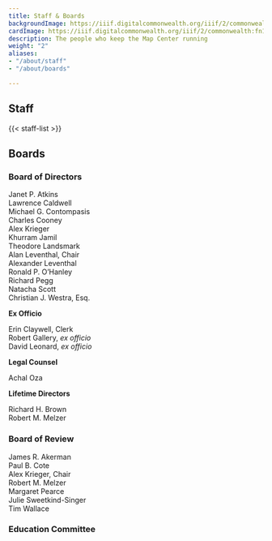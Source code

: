 ```yaml
---
title: Staff & Boards
backgroundImage: https://iiif.digitalcommonwealth.org/iiif/2/commonwealth:x633f9536/5059,2047,4782,3064/1200,/0/default.jpg
cardImage: https://iiif.digitalcommonwealth.org/iiif/2/commonwealth:fn107c46z/5541,3558,1849,978/,300/0/default.jpg
description: The people who keep the Map Center running
weight: "2"
aliases:
- "/about/staff"
- "/about/boards"

---
```

## Staff

{{< staff-list >}}

## Boards

### Board of Directors

Janet P. Atkins  
Lawrence Caldwell  
Michael G. Contompasis  
Charles Cooney  
Alex Krieger  
Khurram Jamil  
Theodore Landsmark  
Alan Leventhal, Chair  
Alexander Leventhal  
Ronald P. O’Hanley  
Richard Pegg  
Natacha Scott  
Christian J. Westra, Esq.

**Ex Officio**

Erin Claywell, Clerk  
Robert Gallery, _ex officio_  
David Leonard, _ex officio_

**Legal Counsel**

Achal Oza

**Lifetime Directors**

Richard H. Brown  
Robert M. Melzer

### Board of Review

James R. Akerman  
Paul B. Cote  
Alex Krieger, Chair  
Robert M. Melzer  
Margaret Pearce  
Julie Sweetkind-Singer  
Tim Wallace

### Education Committee